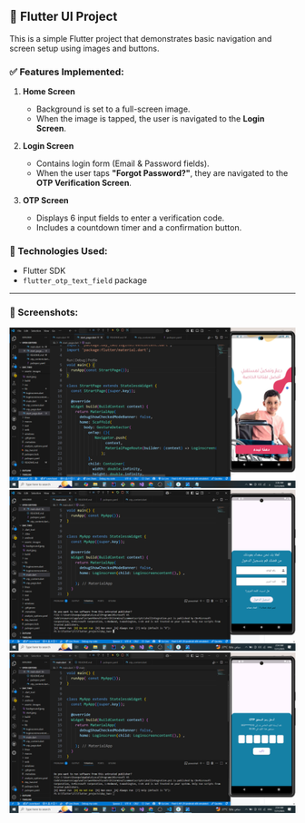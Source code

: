 ## 📱 Flutter UI Project

This is a simple Flutter project that demonstrates basic navigation and screen setup using images and buttons.

### ✅ Features Implemented:

1. **Home Screen**
   - Background is set to a full-screen image.
   - When the image is tapped, the user is navigated to the **Login Screen**.

2. **Login Screen**
   - Contains login form (Email & Password fields).
   - When the user taps **"Forgot Password?"**, they are navigated to the **OTP Verification Screen**.

3. **OTP Screen**
   - Displays 6 input fields to enter a verification code.
   - Includes a countdown timer and a confirmation button.

### 🔧 Technologies Used:
- Flutter SDK
- `flutter_otp_text_field` package

---

### 📸 Screenshots:
![start](assets/images/startpage.png)
![login](assets/images/login.png)
![otp](assets/images/otp.png)

